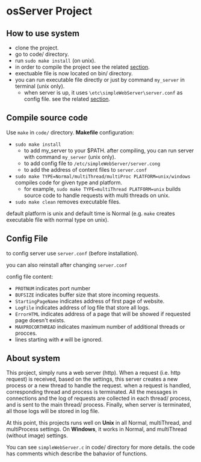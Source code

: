 # osServer Project

## How to use system
+ clone the project.
+ go to code/ directory.
+ run `sudo make install` (on unix).
+ in order to compile the project see the related [section](##compile-source-code).
+ exectuable file is now located on bin/ directory.
+ you can run executable file directly or just by command `my_server` in terminal (unix only).
  * when server is up, it uses `\etc\simpleWebServer\server.conf` as config file. see the related [section](##config_file). 

## Compile source code
Use `make` in `code/` directory. **Makefile** configuration:

+ `sudo make install`
  * to add my_server to your $PATH. after compiling, you can run server with command `my_server` (unix only).
  * to add config file to `/etc/simpleWebServer/server.cong`
  * to add the address of content files to `server.conf`
+ `sudo make TYPE=Normal/multiThread/multiProc PLATFORM=unix/windows` compiles code for given type and platform.
  * for example, `sudo make TYPE=multiThread PLATFORM=unix` builds source code to handle requests with multi threads on unix.
+ `sudo make clean` removes executable files.

default platform is unix and default time is Normal (e.g. `make` creates executable file with normal type on unix).

## Config File

to config server use `server.conf` (before installation).

you can also reinstall after changing `server.conf`

config file content:
+ `PROTNUM` indicates port number 
+ `BUFSIZE` indicates buffer size that store incoming requests. 
+ `StartingPageName` indicates address of first page of website. 
+ `LogFile` indicates address of log file that store all logs. 
+ `ErrorHTML` indicates address of a page that will be showed if requested page doesn't exists. 
+ `MAXPROCORTHREAD` indicates maximum number of additional threads or procces.
+ lines starting with `#` will be ignored.

## About system
This project, simply runs a web server (http). When a request (i.e. http request) is received, based on the settings, this server creates a new process or a new thread to handle the request. when a request is handled, corresponding thread and process is terminated. All the messages in connections and the log of requests are collected in each thread/ process, and is sent to the main thread/ process. Finally, when server is terminated, all those logs will be stored in log file.

At this point, this projects runs well on **Unix** in all Normal, multiThread, and multiProcess settings.
On **Windows**, it works in Normal, and multiThread (without image) settings.

You can see `simpleWebServer.c` in code/ directory for more details. the code has comments which describe the bahavior of functions.
